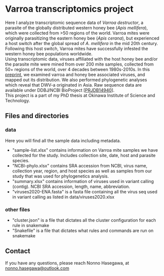 # Varroa transcriptomics project 
Here I analyze transcriptomic sequence data of _Varroa destructor_, a parasite of the globally distributed western honey bee (_Apis mellifera_), which were collected from >50 regions of the world. Varroa mites were originally parasitizing the eastern honey bee (_Apis cerana_), but experienced a host switch after the global spread of _A. mellifera_ in the mid 20th century. Following this host switch, Varroa mites have successfully infested the western honey bee populations worldwide. <br>
Using transcriptomic data, viruses affiliated with the host honey bee and/or the parasite mite were mined from over 200 mite samples, collected from 50+ regions of the world, over 4 decades between 1980s-2010s. In this [preprint](https://doi.org/10.1101/2023.01.21.525007), we examined varroa and honey bee associated viruses, and mapped out its distribution. We also performed phylogenetic analyses which reveal that DWV-a originated in Asia. 
Raw sequence data are available under DDBJ/NCBI BioProject [[PRJDB14940](https://ddbj.nig.ac.jp/resource/bioproject/PRJDB14940)]. <br>
This project is a part of my PhD thesis at Okinawa Institute of Science and Technology. <br>

## Files and directories 
### data
Here you will find all the sample data including metadata. <br>
- "sample-list.xlsx" contains information on Varroa mite samples we have collected for the study. Includes collection site, date, host and parasite species. <br>
- "NCBI-phylo.xlsx" contains SRA accession from NCBI, virus name, collection year, region, and host species as well as samples from our study that was used for phylogenetics analysis. <br>
- "summary.xlsx" contains information of viruses used in variant calling (contig). NCBI SRA accession, length, name, abbreviation. <br>
- "viruses2020-ENA.fasta" is a fasta file containing all the virus seq used in variant calling as listed in data/viruses2020.xlsx

### other files
- "cluster.json" is a file that dictates all the cluster configuration for each rule in snakemake <br>
- "Snakefile" is a file that dictates what rules and commands are run on snakemake <br>

## Contact
If you have any questions, please reach Nonno Hasegawa, at <br>
nonno.hasegawa@outlook.com
